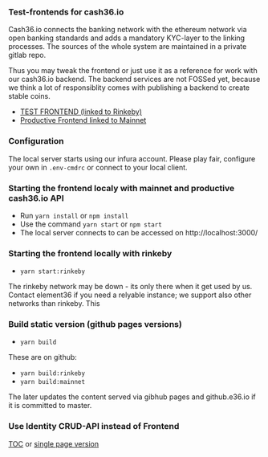 ### Test-frontends for cash36.io

Cash36.io connects the banking network with the ethereum network via open banking standards and adds a mandatory KYC-layer to the linking processes. The sources of the whole system are maintained in a private gitlab repo.

Thus you may tweak the frontend or just use it as a reference for work with our cash36.io backend. The backend services are not FOSSed yet, because we think a lot of responsiblity comes with publishing a backend to create stable coins.

* [TEST FRONTEND (linked to Rinkeby)](https://github.e36.io/build-rinkeby/index.html)
* [Productive Frontend linked to Mainnet](https://github.e36.io/build-mainnet/index.html)

### Configuration

The local server starts using our infura account. Please play fair, configure your own in `.env-cmdrc` or connect to your local client.   

### Starting the frontend localy with mainnet and productive cash36.io API

* Run `yarn install` or `npm install`
* Use the command `yarn start` or `npm start`
* The local server connects to can be accessed on http://localhost:3000/


### Starting the frontend locally with rinkeby

* `yarn start:rinkeby`

The rinkeby network may be down - its only there when it get used by us. Contact element36 if you need a relyable instance; we support also other networks than rinkeby. This 

### Build static version (github pages versions)
* `yarn build`

These are on github: 
* `yarn build:rinkeby`
* `yarn build:mainnet`

The later updates the content served via gibhub pages and github.e36.io if it is committed to master. 

### Use Identity CRUD-API instead of Frontend

[TOC](./doc/src/toc.md) or [single page version](./doc/src/singlepage.md)


